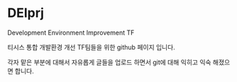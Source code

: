 # DEIprj
Development Environment Improvement TF

티시스 통합 개발환경 개선 TF팀들을 위한 github 페이지 입니다.

각자 맡은 부분에 대해서 자유롭게 글들을 업로드 하면서 git에 대해 익히고 익숙 해졌으면 합니다.
